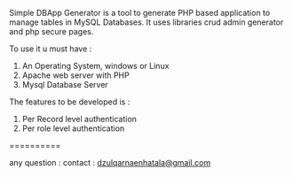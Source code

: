 Simple DBApp Generator is a tool to generate PHP based application to manage tables in MySQL Databases.
It uses libraries crud admin generator and php secure pages.

To use it u must have :
1. An Operating System, windows or Linux
2. Apache web server with PHP
3. Mysql Database Server

The features to be developed is :
1. Per Record level authentication
2. Per role level authentication

==========

any question : contact : dzulqarnaenhatala@gmail.com
